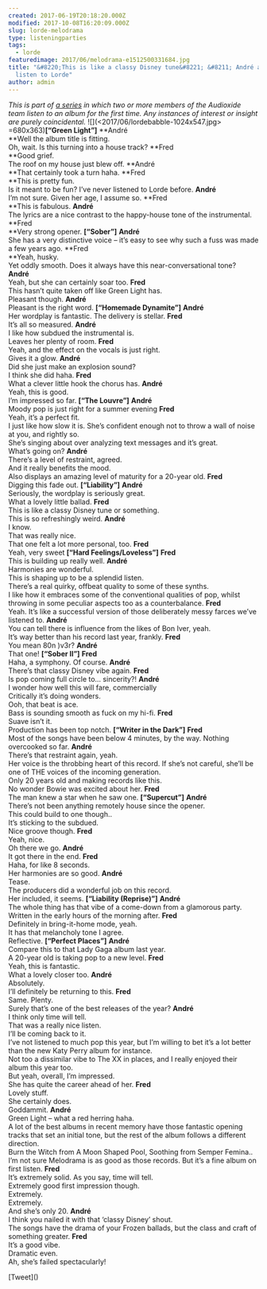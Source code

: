 ```yaml
---
created: 2017-06-19T20:18:20.000Z
modified: 2017-10-08T16:20:09.000Z
slug: lorde-melodrama
type: listeningparties
tags:
  - lorde
featuredimage: 2017/06/melodrama-e1512500331684.jpg
title: "&#8220;This is like a classy Disney tune&#8221; &#8211; André and Fred
  listen to Lorde"
author: admin
---
```

*This is part of [a series](<http://audioxide.com/listeningparties/>) in which two or more members of the Audioxide team listen to an album for the first time. Any instances of interest or insight are purely coincidental.*
![](<2017/06/lordebabble-1024x547.jpg> =680x363)**[“Green Light”]**
**André<br>
**Well the album title is fitting.<br>
 Oh, wait. Is this turning into a house track?
**Fred<br>
**Good grief.<br>
 The roof on my house just blew off.
**André<br>
**That certainly took a turn haha.
**Fred<br>
**This is pretty fun.<br>
 Is it meant to be fun? I’ve never listened to Lorde before.
**André**<br>
 I’m not sure. Given her age, I assume so.
**Fred<br>
**This is fabulous.
**André**<br>
 The lyrics are a nice contrast to the happy-house tone of the instrumental.
**Fred<br>
**Very strong opener.
**[“Sober”]**
**André**<br>
 She has a very distinctive voice – it’s easy to see why such a fuss was made a few years ago.
**Fred<br>
**Yeah, husky.<br>
 Yet oddly smooth. Does it always have this near-conversational tone?
**André**<br>
 Yeah, but she can certainly soar too.
**Fred**<br>
 This hasn’t quite taken off like Green Light has.<br>
 Pleasant though.
**André**<br>
 Pleasant is the right word.
**[“Homemade Dynamite”]**
**André**<br>
 Her wordplay is fantastic. The delivery is stellar.
**Fred**<br>
 It’s all so measured.
**André**<br>
 I like how subdued the instrumental is.<br>
 Leaves her plenty of room.
**Fred**<br>
 Yeah, and the effect on the vocals is just right.<br>
 Gives it a glow.
**André**<br>
 Did she just make an explosion sound?<br>
 I think she did haha.
**Fred**<br>
 What a clever little hook the chorus has.
**André**<br>
 Yeah, this is good.<br>
 I’m impressed so far.
**[“The Louvre”]**
**André**<br>
 Moody pop is just right for a summer evening
**Fred**<br>
 Yeah, it’s a perfect fit.<br>
 I just like how slow it is. She’s confident enough not to throw a wall of noise at you, and rightly so.<br>
 She’s singing about over analyzing text messages and it’s great.<br>
 What’s going on?
**André**<br>
 There’s a level of restraint, agreed.<br>
 And it really benefits the mood.<br>
 Also displays an amazing level of maturity for a 20-year old.
**Fred**<br>
 Digging this fade out.
**[“Liability”]**
**André**<br>
 Seriously, the wordplay is seriously great.<br>
 What a lovely little ballad.
**Fred**<br>
 This is like a classy Disney tune or something.<br>
 This is so refreshingly weird.
**André**<br>
 I know.<br>
 That was really nice.<br>
 That one felt a lot more personal, too.
**Fred**<br>
 Yeah, very sweet
**[“Hard Feelings/Loveless”]**
**Fred**<br>
 This is building up really well.
**André**<br>
 Harmonies are wonderful.<br>
 This is shaping up to be a splendid listen.<br>
 There’s a real quirky, offbeat quality to some of these synths.<br>
 I like how it embraces some of the conventional qualities of pop, whilst throwing in some peculiar aspects too as a counterbalance.
**Fred**<br>
 Yeah. It’s like a successful version of those deliberately messy farces we’ve listened to.
**André**<br>
 You can tell there is influence from the likes of Bon Iver, yeah.<br>
 It’s way better than his record last year, frankly.
**Fred**<br>
 You mean 80n )v3r?
**André**<br>
 That one!
**[“Sober II”]**
**Fred**<br>
 Haha, a symphony. Of course.
**André**<br>
 There’s that classy Disney vibe again.
**Fred**<br>
 Is pop coming full circle to… sincerity?!
**André**<br>
 I wonder how well this will fare, commercially<br>
 Critically it’s doing wonders.<br>
 Ooh, that beat is ace.<br>
 Bass is sounding smooth as fuck on my hi-fi.
**Fred**<br>
 Suave isn’t it.<br>
 Production has been top notch.
**[“Writer in the Dark”]**
**Fred**<br>
 Most of the songs have been below 4 minutes, by the way. Nothing overcooked so far.
**André**<br>
 There’s that restraint again, yeah.<br>
 Her voice is the throbbing heart of this record. If she’s not careful, she’ll be one of THE voices of the incoming generation.<br>
 Only 20 years old and making records like this.<br>
 No wonder Bowie was excited about her.
**Fred**<br>
 The man knew a star when he saw one.
**[“Supercut”]**
**André**<br>
 There’s not been anything remotely house since the opener.<br>
 This could build to one though..<br>
 It’s sticking to the subdued.<br>
 Nice groove though.
**Fred**<br>
 Yeah, nice.<br>
 Oh there we go.
**André**<br>
 It got there in the end.
**Fred**<br>
 Haha, for like 8 seconds.<br>
 Her harmonies are so good.
**André**<br>
 Tease.<br>
 The producers did a wonderful job on this record.<br>
 Her included, it seems.
**[“Liability (Reprise)”]**
**André**<br>
 The whole thing has that vibe of a come-down from a glamorous party.<br>
 Written in the early hours of the morning after.
**Fred**<br>
 Definitely in bring-it-home mode, yeah.<br>
 It has that melancholy tone I agree.<br>
 Reflective.
**[“Perfect Places”]**
**André**<br>
 Compare this to that Lady Gaga album last year.<br>
 A 20-year old is taking pop to a new level.
**Fred**<br>
 Yeah, this is fantastic.<br>
 What a lovely closer too.
**André**<br>
 Absolutely.<br>
 I’ll definitely be returning to this.
**Fred**<br>
 Same. Plenty.<br>
 Surely that’s one of the best releases of the year?
**André**<br>
 I think only time will tell.<br>
 That was a really nice listen.<br>
 I’ll be coming back to it.<br>
 I’ve not listened to much pop this year, but I’m willing to bet it’s a lot better than the new Katy Perry album for instance.<br>
 Not too a dissimilar vibe to The XX in places, and I really enjoyed their album this year too.<br>
 But yeah, overall, I’m impressed.<br>
 She has quite the career ahead of her.
**Fred**<br>
 Lovely stuff.<br>
 She certainly does.<br>
 Goddammit.
**André**<br>
 Green Light – what a red herring haha.<br>
 A lot of the best albums in recent memory have those fantastic opening tracks that set an initial tone, but the rest of the album follows a different direction.<br>
 Burn the Witch from A Moon Shaped Pool, Soothing from Semper Femina..<br>
 I’m not sure Melodrama is as good as those records. But it’s a fine album on first listen.
**Fred**<br>
 It’s extremely solid. As you say, time will tell.<br>
 Extremely good first impression though.<br>
 Extremely.<br>
 Extremely.<br>
 And she’s only 20.
**André**<br>
 I think you nailed it with that ‘classy Disney’ shout.<br>
 The songs have the drama of your Frozen ballads, but the class and craft of something greater.
**Fred**<br>
 It’s a good vibe.<br>
 Dramatic even.<br>
 Ah, she’s failed spectacularly!

<div id="fb-root"></div>
<script>(function(d, s, id) { var js, fjs = d.getElementsByTagName(s)[0]; if (d.getElementById(id)) return; js = d.createElement(s); js.id = id; js.src = "//connect.facebook.net/en_GB/sdk.js#xfbml=1&version=v2.9"; fjs.parentNode.insertBefore(js, fjs); }(document, 'script', 'facebook-jssdk'));</script>
<div class="fb-like" data-href="https://audioxide.com/listeningparties/lorde-melodrama/" data-width="20" data-layout="standard" data-action="like" data-size="small" data-show-faces="false" data-share="true"></div>
[Tweet](<https://twitter.com/share>) <script>!function(d,s,id){var js,fjs=d.getElementsByTagName(s)[0],p=/^http:/.test(d.location)?'http':'https';if(!d.getElementById(id)){js=d.createElement(s);js.id=id;js.src=p+'://platform.twitter.com/widgets.js';fjs.parentNode.insertBefore(js,fjs);}}(document, 'script', 'twitter-wjs');</script>
<br>